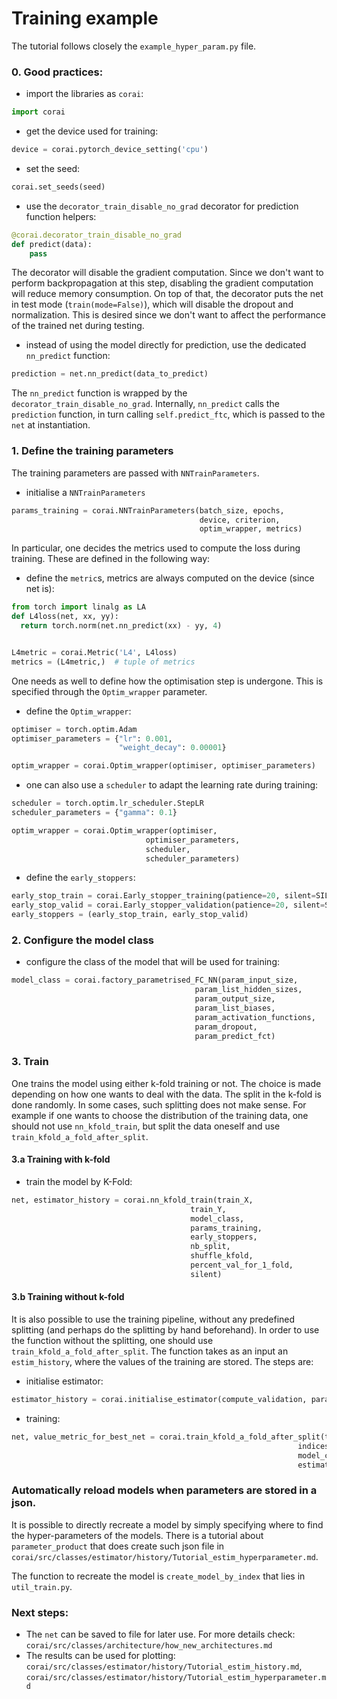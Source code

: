 # Training example

The tutorial follows closely the `example_hyper_param.py` file.

### 0. Good practices:

- import the libraries as `corai`:

```python
import corai
```

- get the device used for training:

```python
device = corai.pytorch_device_setting('cpu')
```

- set the seed:

```python
corai.set_seeds(seed)
```

- use the `decorator_train_disable_no_grad` decorator for prediction function helpers:

```python
@corai.decorator_train_disable_no_grad
def predict(data):
    pass
```

The decorator will disable the gradient computation. Since we don't want to perform backpropagation at this step,
disabling the gradient computation will reduce memory consumption. On top of that, the decorator puts the net in test
mode (`train(mode=False)`), which will disable the dropout and normalization. This is desired since we don't want to
affect the performance of the trained net during testing.

- instead of using the model directly for prediction, use the dedicated `nn_predict` function:

```python
prediction = net.nn_predict(data_to_predict)
```

The `nn_predict` function is wrapped by the `decorator_train_disable_no_grad`. Internally, `nn_predict`
calls the `prediction` function, in turn calling `self.predict_ftc`, which is passed to the `net` at instantiation.

### 1. Define the training parameters

The training parameters are passed with `NNTrainParameters`.

- initialise a `NNTrainParameters`

```python
params_training = corai.NNTrainParameters(batch_size, epochs,
                                          device, criterion,
                                          optim_wrapper, metrics)
```

In particular, one decides the metrics used to compute the loss during training. These are defined in the following way:

- define the `metric`s, metrics are always computed on the device (since net is):

```python
from torch import linalg as LA
def L4loss(net, xx, yy):
  return torch.norm(net.nn_predict(xx) - yy, 4)


L4metric = corai.Metric('L4', L4loss)
metrics = (L4metric,)  # tuple of metrics
```

One needs as well to define how the optimisation step is undergone. This is specified through the `Optim_wrapper`
parameter.

- define the `Optim_wrapper`:

```python
optimiser = torch.optim.Adam
optimiser_parameters = {"lr": 0.001,
                        "weight_decay": 0.00001}

optim_wrapper = corai.Optim_wrapper(optimiser, optimiser_parameters)
```

- one can also use a `scheduler` to adapt the learning rate during training:

```python
scheduler = torch.optim.lr_scheduler.StepLR
scheduler_parameters = {"gamma": 0.1}

optim_wrapper = corai.Optim_wrapper(optimiser,
                              optimiser_parameters,
                              scheduler,
                              scheduler_parameters)
```

- define the `early_stoppers`:

```python
early_stop_train = corai.Early_stopper_training(patience=20, silent=SILENT, delta=-int(1E-6))
early_stop_valid = corai.Early_stopper_validation(patience=20, silent=SILENT, delta=-int(1E-6))
early_stoppers = (early_stop_train, early_stop_valid)
```

### 2. Configure the model class

- configure the class of the model that will be used for training:

```python
model_class = corai.factory_parametrised_FC_NN(param_input_size,
                                         param_list_hidden_sizes,
                                         param_output_size,
                                         param_list_biases,
                                         param_activation_functions,
                                         param_dropout,
                                         param_predict_fct)
```

### 3. Train

One trains the model using either k-fold training or not. The choice is made depending on how one wants to deal with the
data. The split in the k-fold is done randomly. In some cases, such splitting does not make sense. For example if one
wants to choose the distribution of the training data, one should not use `nn_kfold_train`, but split the data oneself
and use `train_kfold_a_fold_after_split`.

#### 3.a Training with k-fold

- train the model by K-Fold:

```python
net, estimator_history = corai.nn_kfold_train(train_X,
                                        train_Y,
                                        model_class,
                                        params_training,
                                        early_stoppers,
                                        nb_split,
                                        shuffle_kfold,
                                        percent_val_for_1_fold,
                                        silent)
```

#### 3.b Training without k-fold

It is also possible to use the training pipeline, without any predefined splitting (and perhaps do the splitting by hand
beforehand). In order to use the function without the splitting, one should use `train_kfold_a_fold_after_split`. The
function takes as an input an `estim_history`, where the values of the training are stored. The steps are:

- initialise estimator:

```python
estimator_history = corai.initialise_estimator(compute_validation, param_train)
```

- training:

```python
net, value_metric_for_best_net = corai.train_kfold_a_fold_after_split(train_X, train_Y,
                                                                indices_train, indices_valid,
                                                                model_class, params_training,
                                                                estimator_history, early_stoppers)
```

### Automatically reload models when parameters are stored in a json.

It is possible to directly recreate a model by simply specifying where to find the hyper-parameters of the models.
There is a tutorial about `parameter_product` that does create such json file in `corai/src/classes/estimator/history/Tutorial_estim_hyperparameter.md`.

The function to recreate the model is `create_model_by_index` that lies in `util_train.py`.

### Next steps:

- The `net` can be saved to file for later use. For more details check:
  `corai/src/classes/architecture/how_new_architectures.md`
- The results can be used for plotting:
  `corai/src/classes/estimator/history/Tutorial_estim_history.md`,
  `corai/src/classes/estimator/history/Tutorial_estim_hyperparameter.md`

